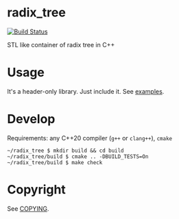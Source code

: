 

radix_tree
=====

[![Build Status](https://travis-ci.org/ytakano/radix_tree.svg?branch=master)](https://travis-ci.org/ytakano/radix_tree)

STL like container of radix tree in C++

Usage
=====
It's a header-only library. Just include it. See [examples](examples/).

Develop
=====
Requirements: any C++20 compiler (`g++` or `clang++`), `cmake`

```
~/radix_tree $ mkdir build && cd build
~/radix_tree/build $ cmake .. -DBUILD_TESTS=On
~/radix_tree/build $ make check
```

Copyright
=====
See [COPYING](COPYING).
